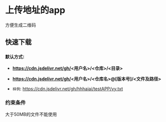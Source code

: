 # 上传地址的app
方便生成二维码

## 快速下载

### `默认方式`: 

* **https://cdn.jsdelivr.net/gh/<用户名>/<仓库>/<目录>**

* **https://cdn.jsdelivr.net/gh/<用户名>/<仓库名>@[版本号]/<文件及路径>**


* `样例`: https://cdn.jsdelivr.net/gh/hhhaiai/testAPP/vy.txt


### 约束条件

大于50MB的文件不能使用

